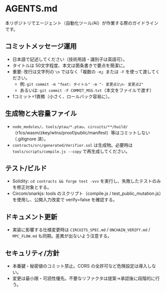# AGENTS.md

本リポジトリでエージェント（自動化ツール/AI）が作業する際のガイドラインです。

## コミットメッセージ運用
- 日本語で記述してください（技術用語・識別子は英語可）。
- タイトルは 50文字程度、本文は箇条書きで要点を簡潔に。
- 重要: 改行は文字列の `\n` ではなく「複数の `-m`」または `-F` を使って渡してください。
  - 例: `git commit -m "feat: タイトル" -m "- 変更点1\n- 変更点2"`
  - あるいは: `git commit -F COMMIT_MSG.txt`（本文をファイルで渡す）
- 1コミット=1責務（小さく、ロールバック容易に）。

## 生成物と大容量ファイル
- `node_modules/`、`tools/ptau/*.ptau`、`circuits/**/build/`（r1cs/wasm/zkey/wtns/proof/public/manifest）等はコミットしない（.gitignore 済）。
- `contracts/src/generated/Verifier.sol` は生成物。必要時は `tools/scripts/compile.js --copy` で再生成してください。

## テスト/ビルド
- Solidity: `cd contracts && forge test -vvv` を実行し、失敗したテストのみを修正対象とする。
- Circom/snarkjs: tools のスクリプト（compile.js / test_public_mutation.js）を使用し、公開入力改変で verify=false を確認する。

## ドキュメント更新
- 実装に影響する仕様変更時は `CIRCUITS_SPEC.md` / `ONCHAIN_VERIFY.md` / `MPC_FLOW.md` も同期。差異が出ないよう注意する。

## セキュリティ/方針
- 本番鍵・秘密値のコミット禁止。CORS の全許可など危険設定は導入しない。
- 変更は最小限・可読性優先。不要なリファクタは提案→承認後に段階的に行う。

